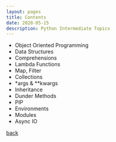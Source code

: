 ```yaml
---
layout: pages
title: Contents
date: 2020-05-15
description: Python Intermediate Topics
---
```


- Object Oriented Programming
- Data Structures
- Comprehensions
- Lambda Functions
- Map, Filter
- Collections
- \*args & \*\*kwargs
- Inheritance
- Dunder Methods
- PIP
- Environments
- Modules
- Async IO

[back](/Coding/Python/python.html)
